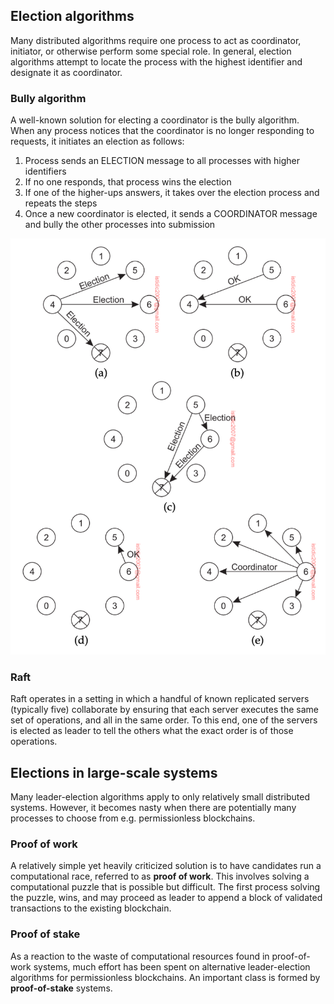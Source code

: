 ## Election algorithms

Many distributed algorithms require one process to act as coordinator, initiator, or otherwise perform some special role. In general, election algorithms attempt to locate the process with the highest identifier and designate it as coordinator.

### Bully algorithm

A well-known solution for electing a coordinator is the bully algorithm. When any process notices that the coordinator is no longer responding to requests, it initiates an election as follows:

1. Process sends an ELECTION message to all processes with higher identifiers
2. If no one responds, that process wins the election
3. If one of the higher-ups answers, it takes over the election process and repeats the steps
4. Once a new coordinator is elected, it sends a COORDINATOR message and bully the other processes into submission

<img src="../assets/bully-algorithm.png">

### Raft

Raft operates in a setting in which a handful of known replicated servers (typically five) collaborate by ensuring that each server executes the same set of operations, and all in the same order. To this end, one of the servers is elected as leader to tell the others what the exact order is of those operations.

## Elections in large-scale systems

Many leader-election algorithms apply to only relatively small distributed systems. However, it becomes nasty when there are potentially many processes to choose from e.g. permissionless blockchains.

### Proof of work

A relatively simple yet heavily criticized solution is to have candidates run a computational race, referred to as **proof of work**. This involves solving a computational puzzle that is possible but difficult. The first process solving the puzzle, wins, and may proceed as leader to append a block of validated transactions to the existing blockchain.

### Proof of stake

As a reaction to the waste of computational resources found in proof-of-work systems, much effort has been spent on alternative leader-election algorithms for permissionless blockchains. An important class is formed by **proof-of-stake** systems.
